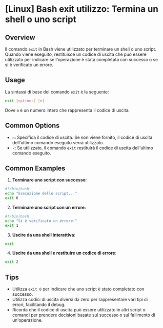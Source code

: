 # [Linux] Bash exit utilizzo: Termina un shell o uno script

## Overview
Il comando `exit` in Bash viene utilizzato per terminare un shell o uno script. Quando viene eseguito, restituisce un codice di uscita che può essere utilizzato per indicare se l'operazione è stata completata con successo o se si è verificato un errore.

## Usage
La sintassi di base del comando `exit` è la seguente:

```bash
exit [options] [n]
```

Dove `n` è un numero intero che rappresenta il codice di uscita.

## Common Options
- `n`: Specifica il codice di uscita. Se non viene fornito, il codice di uscita dell'ultimo comando eseguito verrà utilizzato.
- `-`: Se utilizzato, il comando `exit` restituirà il codice di uscita dell'ultimo comando eseguito.

## Common Examples

1. **Terminare uno script con successo:**

```bash
#!/bin/bash
echo "Esecuzione dello script..."
exit 0
```

2. **Terminare uno script con un errore:**

```bash
#!/bin/bash
echo "Si è verificato un errore!"
exit 1
```

3. **Uscire da una shell interattiva:**

```bash
exit
```

4. **Uscire da una shell e restituire un codice di errore:**

```bash
exit 2
```

## Tips
- Utilizza `exit 0` per indicare che uno script è stato completato con successo.
- Utilizza codici di uscita diversi da zero per rappresentare vari tipi di errori, facilitando il debug.
- Ricorda che il codice di uscita può essere utilizzato in altri script o comandi per prendere decisioni basate sul successo o sul fallimento di un'operazione.